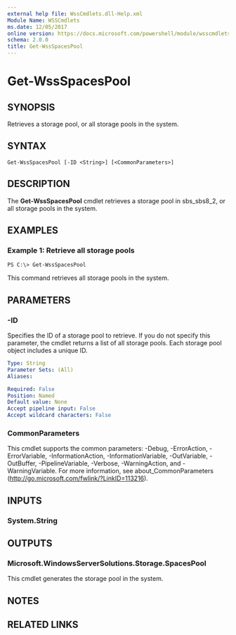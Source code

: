 ```yaml
---
external help file: WssCmdlets.dll-Help.xml
Module Name: WSSCmdlets
ms.date: 12/05/2017
online version: https://docs.microsoft.com/powershell/module/wsscmdlets/get-wssspacespool?view=windowsserver2012r2-ps&wt.mc_id=ps-gethelp
schema: 2.0.0
title: Get-WssSpacesPool
---
```


# Get-WssSpacesPool

## SYNOPSIS
Retrieves a storage pool, or all storage pools in the system.

## SYNTAX

```
Get-WssSpacesPool [-ID <String>] [<CommonParameters>]
```

## DESCRIPTION
The **Get-WssSpacesPool** cmdlet retrieves a storage pool in sbs_sbs8_2, or all storage pools in the system.

## EXAMPLES

### Example 1: Retrieve all storage pools
```
PS C:\> Get-WssSpacesPool
```

This command retrieves all storage pools in the system.

## PARAMETERS

### -ID
Specifies the ID of a storage pool to retrieve.
If you do not specify this parameter, the cmdlet returns a list of all storage pools.
Each storage pool object includes a unique ID.

```yaml
Type: String
Parameter Sets: (All)
Aliases: 

Required: False
Position: Named
Default value: None
Accept pipeline input: False
Accept wildcard characters: False
```

### CommonParameters
This cmdlet supports the common parameters: -Debug, -ErrorAction, -ErrorVariable, -InformationAction, -InformationVariable, -OutVariable, -OutBuffer, -PipelineVariable, -Verbose, -WarningAction, and -WarningVariable. For more information, see about_CommonParameters (http://go.microsoft.com/fwlink/?LinkID=113216).

## INPUTS

### System.String

## OUTPUTS

### Microsoft.WindowsServerSolutions.Storage.SpacesPool
This cmdlet generates the storage pool in the system.

## NOTES

## RELATED LINKS

